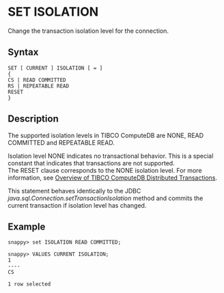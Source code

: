 # SET ISOLATION

Change the transaction isolation level for the connection.

## Syntax

```pre
SET [ CURRENT ] ISOLATION [ = ]
{ 
CS | READ COMMITTED
RS | REPEATABLE READ
RESET
}
```

<a id="set-isolation-description"></a>
## Description

The supported isolation levels in TIBCO ComputeDB are NONE, READ COMMITTED and REPEATABLE READ.

Isolation level NONE indicates no transactional behavior. This is a special constant that indicates that transactions are not supported. </br>
The RESET clause corresponds to the NONE isolation level. For more information, see [Overview of TIBCO ComputeDB Distributed Transactions](../../consistency/using_transactions_row.md).

This statement behaves identically to the JDBC *java.sql.Connection.setTransactionIsolation* method and commits the current transaction if isolation level has changed.

Example
-------

```pre
snappy> set ISOLATION READ COMMITTED;

snappy> VALUES CURRENT ISOLATION;
1
----
CS

1 row selected
```
